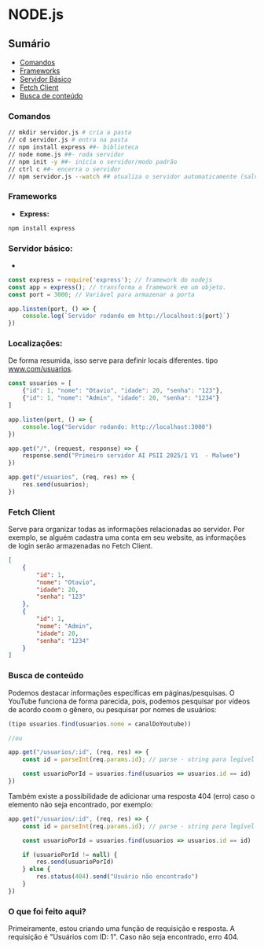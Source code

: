 # NODE.js

## Sumário

- [Comandos](#comandos)
- [Frameworks](#frameworks)
- [Servidor Básico](#servidor-básico)
- [Fetch Client](#fetch-client)
- [Busca de conteúdo](#busca-de-conteúdo)

### Comandos

```bash
// mkdir servidor.js # cria a pasta
// cd servidor.js # entra na pasta
// npm install express ##- biblioteca
// node nome.js ##- roda servidor
// npm init -y ##- inicia o servidor/modo padrão
// ctrl c ##- encerra o servidor
// npm servidor.js --watch ## atualiza o servidor automaticamente (salve)
```

### Frameworks

- **Express:** 

```bash
npm install express
```

### Servidor básico:

- 

```javascript
const express = require('express'); // framework do nodejs
const app = express(); // transforma a framework em um objeto.
const port = 3000; // Variável para armazenar a porta

app.linsten(port, () => {
    console.log(`Servidor rodando em http://localhost:${port}`)
})
```

### Localizações:

De forma resumida, isso serve para definir locais diferentes. tipo www.com/usuarios.

```javascript
const usuarios = [
    {"id": 1, "nome": "Otavio", "idade": 20, "senha": "123"},
    {"id": 1, "nome": "Admin", "idade": 20, "senha": "1234"}
]

app.listen(port, () => {
    console.log("Servidor rodando: http://localhost:3000")
})

app.get("/", (request, response) => {
    response.send("Primeiro servidor AI PSII 2025/1 V1  - Malwee")
})

app.get("/usuarios", (req, res) => {
    res.send(usuarios);
})

```

### Fetch Client

Serve para organizar todas as informações relacionadas ao servidor.
Por exemplo, se alguém cadastra uma conta em seu website, as informações
de login serão armazenadas no Fetch Client.

```json
[
    {
        "id": 1,
        "nome": "Otavio",
        "idade": 20,
        "senha": "123"
    },
    {
        "id": 1,
        "nome": "Admin",
        "idade": 20,
        "senha": "1234"
    }
]
```

### Busca de conteúdo

Podemos destacar informações específicas em páginas/pesquisas. O YouTube funciona de forma parecida, pois, podemos pesquisar por vídeos de acordo coom o gênero, ou pesquisar por nomes de usuários:

```javascript
(tipo usuarios.find(usuarios.nome = canalDoYoutube))

//ou

app.get("/usuarios/:id", (req, res) => {
    const id = parseInt(req.params.id); // parse - string para legível

    const usuarioPorId = usuarios.find(usuarios => usuarios.id == id)
})
```

Também existe a possibilidade de adicionar uma resposta 404 (erro) caso o elemento não seja encontrado, por exemplo:

```javascript
app.get("/usuarios/:id", (req, res) => {
    const id = parseInt(req.params.id); // parse - string para legível

    const usuarioPorId = usuarios.find(usuarios => usuarios.id == id)

    if (usuarioPorId != null) {
        res.send(usuarioPorId)
    } else {
        res.status(404).send("Usuário não encontrado")
    }
})
```

### O que foi feito aqui?

Primeiramente, estou criando uma função de requisição e resposta.
A requisição é "Usuários com ID: 1". Caso não seja encontrado, erro 404.